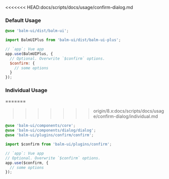 <<<<<<< HEAD:docs/scripts/docs/usage/confirm-dialog.md
### Default Usage

```scss
@use 'balm-ui/dist/balm-ui';
```

```js
import BalmUIPlus from 'balm-ui/dist/balm-ui-plus';

// `app`: Vue app
app.use(BalmUIPlus, {
  // Optional. Overwrite `$confirm` options.
  $confirm: {
    // some options
  }
});
```

### Individual Usage

=======
>>>>>>> origin/8.x:docs/scripts/docs/usage/confirm-dialog/individual.md
```scss
@use 'balm-ui/components/core';
@use 'balm-ui/components/dialog/dialog';
@use 'balm-ui/plugins/confirm/confirm';
```

```js
import $confirm from 'balm-ui/plugins/confirm';

// `app`: Vue app
// Optional. Overwrite `$confirm` options.
app.use($confirm, {
  // some options
});
```
